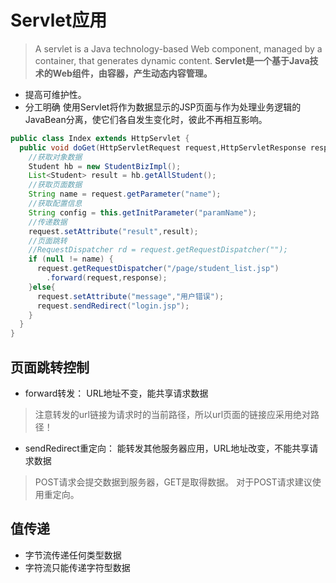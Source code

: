 # Servlet应用

>  A servlet is a Java technology-based Web component, managed by a container, that generates dynamic content.
**Servlet是一个基于Java技术的Web组件，由容器，产生动态内容管理。**


* 提高可维护性。
* 分工明确
使用Servlet将作为数据显示的JSP页面与作为处理业务逻辑的JavaBean分离，使它们各自发生变化时，彼此不再相互影响。


```Java
public class Index extends HttpServlet {
  public void doGet(HttpServletRequest request,HttpServletResponse response) throws ServletException, IOException {
    //获取对象数据
    Student hb = new StudentBizImpl();
    List<Student> result = hb.getAllStudent();
    //获取页面数据
    String name = request.getParameter("name");
    //获取配置信息
    String config = this.getInitParameter("paramName");
    //传递数据
    request.setAttribute("result",result);
    //页面跳转
    //RequestDispatcher rd = request.getRequestDispatcher("");
    if (null != name) {
      request.getRequestDispatcher("/page/student_list.jsp")
        .forward(request,response);
    }else{
      request.setAttribute("message","用户错误");
      request.sendRedirect("login.jsp");
    }
  }
}
```
## 页面跳转控制
* forward转发：
URL地址不变，能共享请求数据
> 注意转发的url链接为请求时的当前路径，所以url页面的链接应采用绝对路径！

*  sendRedirect重定向：
能转发其他服务器应用，URL地址改变，不能共享请求数据
> POST请求会提交数据到服务器，GET是取得数据。
对于POST请求建议使用重定向。


## 值传递
* 字节流传递任何类型数据
* 字符流只能传递字符型数据